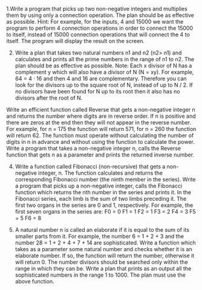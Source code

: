 1.Write a program that picks up two non-negative integers and multiplies them by using only a connection operation. The plan should be as effective as possible.
Hint: For example, for the inputs, 4 and 15000 we want the program to perform 4 connection operations in order to connect the 15000 to itself, instead of 15000 connection operations that will connect the 4 to itself.
The program will display the result on the screen.


2. Write a plan that takes two natural numbers n1 and n2 (n2> n1) and calculates and prints all the prime numbers in the range of n1 to n2. The plan should be as effective as possible.
Note: Each x divisor of N has a complement y which will also have a divisor of N (N = xy). For example, 64 = 4 · 16 and then 4 and 16 are complementary. Therefore you can look for the divisors up to the square root of N, instead of up to N / 2. If no divisors have been found for N up to its root then it also has no divisors after the root of N.


Write an efficient function called Reverse that gets a non-negative integer n and returns the number where digits are in reverse order. If n is positive and there are zeros at the end then they will not appear in the reverse number. For example, for n = 175 the function will return 571, for n = 260 the function will return 62.
The function must operate without calculating the number of digits in n in advance and without using the function to calculate the power.
Write a program that takes a non-negative integer n, calls the Reverse function that gets n as a parameter and prints the returned inverse number.


4. Write a function called Fibonacci (non-recursive) that gets a non-negative integer, n. The function calculates and returns the corresponding Fibonacci number (the ninth member in the series).
Write a program that picks up a non-negative integer, calls the Fibonacci function which returns the nth number in the series and prints it.
In the Fibonacci series, each limb is the sum of two limbs preceding it. The first two organs in the series are 0 and 1, respectively. For example, the first seven organs in the series are:
F0 = 0 F1 = 1 F2 = 1 F3 = 2 F4 = 3 F5 = 5 F6 = 8
  
        
5. A natural number n is called an elaborate if it is equal to the sum of its smaller parts from it. For example, the number 6 = 1 + 2 + 3 and the number 28 = 1 + 2 + 4 + 7 + 14 are sophisticated.
Write a function which takes as a parameter some natural number and checks whether it is an elaborate number. If so, the function will return the number, otherwise it will return 0. The number divisors should be searched only within the range in which they can be.
Write a plan that prints as an output all the sophisticated numbers in the range 1 to 1000. The plan must use the above function.
